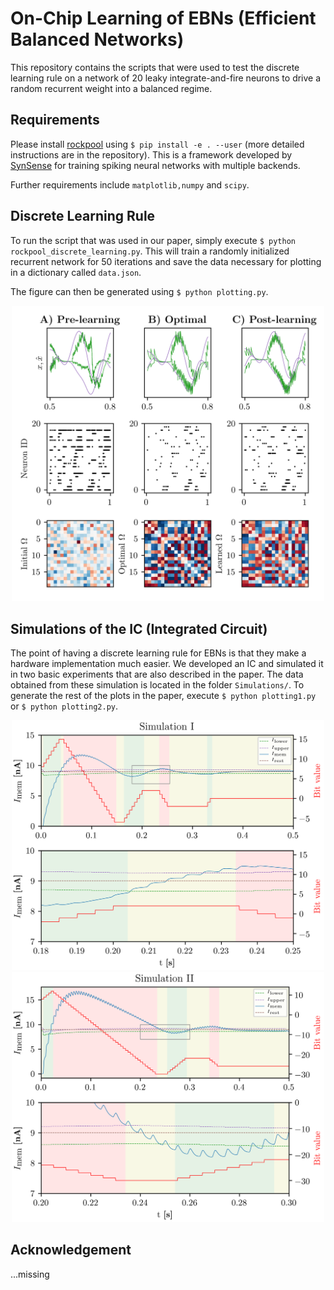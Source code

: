# On-Chip Learning of EBNs (Efficient Balanced Networks)

This repository contains the scripts that were used to test the discrete learning rule on a network of 20 leaky integrate-and-fire neurons to drive
a random recurrent weight into a balanced regime.

## Requirements
Please install [rockpool](https://github.com/jubueche/Rockpool) using `$ pip install -e . --user` (more detailed instructions are in the repository).
This is a framework developed by [SynSense](synsense.ai) for training spiking neural networks with multiple backends.

Further requirements include `matplotlib,numpy` and `scipy`.

## Discrete Learning Rule
To run the script that was used in our paper, simply execute `$ python rockpool_discrete_learning.py`. This will train a randomly initialized recurrent network for 50 iterations and save the data necessary for plotting in a dictionary called `data.json`.

The figure can then be generated using `$ python plotting.py`.

<center>
<img src=figure1.png width="500">
</center>

## Simulations of the IC (Integrated Circuit)
The point of having a discrete learning rule for EBNs is that they make a hardware implementation much easier. We developed an IC and simulated it in two basic experiments that are also described in the paper. The data obtained from these simulation is located in the folder `Simulations/`. To generate the rest of the plots in the paper, execute `$ python plotting1.py` or `$ python plotting2.py`.

<center>
<img src=sim1_plot.png width="500">
</center>

<center>
<img src=sim2_plot.png width="500">
</center>


## Acknowledgement
...missing